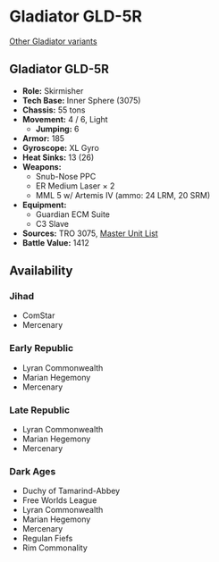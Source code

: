 # Gladiator GLD-5R

[Other Gladiator variants](../gladiator.md)

## Gladiator GLD-5R
- **Role:** Skirmisher
- **Tech Base:** Inner Sphere (3075)
- **Chassis:** 55 tons
- **Movement:** 4 / 6, Light
  - **Jumping:** 6
- **Armor:** 185
- **Gyroscope:** XL Gyro
- **Heat Sinks:** 13 (26)
- **Weapons:**
  - Snub-Nose PPC
  - ER Medium Laser × 2
  - MML 5 w/ Artemis IV (ammo: 24 LRM, 20 SRM)
- **Equipment:**
  - Guardian ECM Suite
  - C3 Slave
- **Sources:** TRO 3075, [Master Unit List](http://masterunitlist.info/Unit/Details/1202/gladiator-gld-5r)
- **Battle Value:** 1412

## Availability

### Jihad
- ComStar
- Mercenary

### Early Republic
- Lyran Commonwealth
- Marian Hegemony
- Mercenary

### Late Republic
- Lyran Commonwealth
- Marian Hegemony
- Mercenary

### Dark Ages
- Duchy of Tamarind-Abbey
- Free Worlds League
- Lyran Commonwealth
- Marian Hegemony
- Mercenary
- Regulan Fiefs
- Rim Commonality

